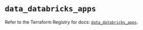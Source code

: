 # `data_databricks_apps`

Refer to the Terraform Registry for docs: [`data_databricks_apps`](https://registry.terraform.io/providers/databricks/databricks/1.64.0/docs/data-sources/apps).
